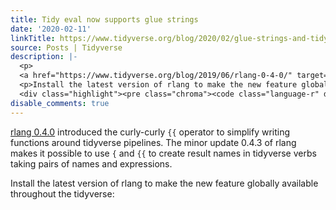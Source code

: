 ```yaml
---
title: Tidy eval now supports glue strings
date: '2020-02-11'
linkTitle: https://www.tidyverse.org/blog/2020/02/glue-strings-and-tidy-eval/
source: Posts | Tidyverse
description: |-
  <p>
  <a href="https://www.tidyverse.org/blog/2019/06/rlang-0-4-0/" target="_blank" rel="noopener">rlang 0.4.0</a> introduced the curly-curly <code>{{</code> operator to simplify writing functions around tidyverse pipelines. The minor update 0.4.3 of rlang makes it possible to use <code>{</code> and <code>{{</code> to create result names in tidyverse verbs taking pairs of names and expressions.</p>
  <p>Install the latest version of rlang to make the new feature globally available throughout the tidyverse:</p>
  <div class="highlight"><pre class="chroma"><code class="language-r" data-lang="r"><span ...
disable_comments: true
---
```

<p>
<a href="https://www.tidyverse.org/blog/2019/06/rlang-0-4-0/" target="_blank" rel="noopener">rlang 0.4.0</a> introduced the curly-curly <code>{{</code> operator to simplify writing functions around tidyverse pipelines. The minor update 0.4.3 of rlang makes it possible to use <code>{</code> and <code>{{</code> to create result names in tidyverse verbs taking pairs of names and expressions.</p>
<p>Install the latest version of rlang to make the new feature globally available throughout the tidyverse:</p>
<div class="highlight"><pre class="chroma"><code class="language-r" data-lang="r"><span ...